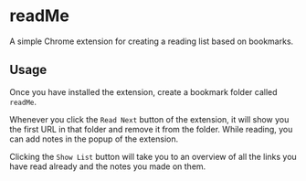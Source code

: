 # readMe

A simple Chrome extension for creating a reading list based on bookmarks.

## Usage
Once you have installed the extension, create a bookmark folder called `readMe`.

Whenever you click the `Read Next` button of the extension, it will show you the first URL in that folder and remove it from the folder. While reading, you can add notes in the popup of the extension. 

Clicking the `Show List` button will take you to an overview of all the links you have read already and the notes you made on them.
